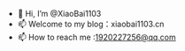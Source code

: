 - 👋 Hi, I’m @XiaoBai1103
- 📫 Welcome to my blog：xiaobai1103.cn
- 📫 How to reach me :1920227256@qq.com

<!---
XiaoBai1103/XiaoBai1103 is a ✨ special ✨ repository because its `README.md` (this file) appears on your GitHub profile.
You can click the Preview link to take a look at your changes.
--->
